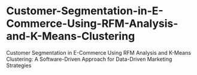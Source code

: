 # Customer-Segmentation-in-E-Commerce-Using-RFM-Analysis-and-K-Means-Clustering
Customer Segmentation in E-Commerce Using RFM Analysis and K-Means Clustering: A Software-Driven Approach for Data-Driven Marketing Strategies
